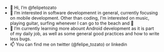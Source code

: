 - 👋 Hi, I’m @felipetozato
- 👀 I’m interested in software developmennt in general, currently focusing on mobile development. Other than coding, I'm interested on music, playing guitar, surfing whenever I can go to the beach and 🐶
- 🌱 I’m currently learning more abount Android development as it is part of my daily job, as well as some general good practices and how to write less bugs.
- 📫 You can find me on twitter (@felipe_tozato) or linkedin

<!---
felipetozato/felipetozato is a ✨ special ✨ repository because its `README.md` (this file) appears on your GitHub profile.
You can click the Preview link to take a look at your changes.
--->
